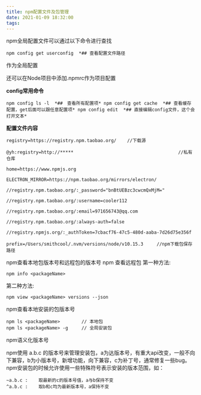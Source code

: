 ```yaml
---
title: npm配置文件及包管理
date: 2021-01-09 18:32:00
tags:
---
```


npm全局配置文件可以通过以下命令进行查找

```
npm config get userconfig  *## 查看配置文件路径
```

作为全局配置

还可以在Node项目中添加.npmrc作为项目配置

**config常用命令**

```
npm config ls -l  *##　查看所有配置项* npm config get cache  *## 查看缓存配置，get后面可以跟任意配置项* npm config edit  *## 直接编辑config文件，这个会打开文本*
```

**配置文件内容**

```
registry=https://registry.npm.taobao.org/    //下载源

@yh:registry=http://*****										//私有仓库
	
home=https://www.npmjs.org

ELECTRON_MIRROR=https://npm.taobao.org/mirrors/electron/

//registry.npm.taobao.org/:_password="bnBtUEBzc3cwcmQxMjM="

//registry.npm.taobao.org/:username=cooler112

//registry.npm.taobao.org/:email=971656743@qq.com

//registry.npm.taobao.org/:always-auth=false

//registry.npmjs.org/:_authToken=7cbacf76-47c5-480d-aaba-7d26d75e356f

prefix=/Users/smithcool/.nvm/versions/node/v10.15.3		//npm下载包保存路径
```



npm查看本地包版本号和远程包的版本号
npm 查看远程包
第一种方法:
```
npm info <packageName>
```

第二种方法:
```
npm view <packageName> versions --json
```
npm查看本地安装的包版本号
```
npm ls <packageName>        // 本地包
npm ls <packageName> -g     // 全局安装包
```
npm语义化版本号

npm使用 a.b.c 的版本号来管理安装包，a为达版本号，有重大api改变，一般不向下兼容，b为小版本号，新增功能，向下兼容，c为补丁号，通常修复一些bug。npm安装包的时候允许使用一些特殊符号表示安装的版本范围，如：
```
~a.b.c :    取最新的c的版本号值，a与b保持不变
^a.b.c :    取b和c均为最新版本号，a保持不变
```